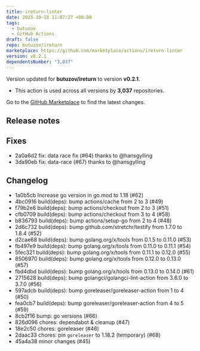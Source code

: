 ```yaml
---
title: ireturn-linter
date: 2023-10-18 11:07:27 +00:00
tags:
  - butuzov
  - GitHub Actions
draft: false
repo: butuzov/ireturn
marketplace: https://github.com/marketplace/actions/ireturn-linter
version: v0.2.1
dependentsNumber: "3,037"
---
```



Version updated for **butuzov/ireturn** to version **v0.2.1**.
- This action is used across all versions by **3,037** repositories.

Go to the [GitHub Marketplace](https://github.com/marketplace/actions/ireturn-linter) to find the latest changes.

## Release notes


## Fixes
* 2a0a6d2 fix: data race fix (#64) thanks to @hansgylling
* 3da90eb fix: data-race (#67) thanks to @hansgylling

## Changelog
* 1a0b5cb Increase go version in go.mod to 1.18 (#62)
* 4bc0916 build(deps): bump actions/cache from 2 to 3 (#49)
* f79b2e6 build(deps): bump actions/checkout from 2 to 3 (#51)
* cfb0709 build(deps): bump actions/checkout from 3 to 4 (#58)
* b836793 build(deps): bump actions/setup-go from 2 to 4 (#48)
* 2d6c732 build(deps): bump github.com/stretchr/testify from 1.7.0 to 1.8.4 (#52)
* d2cae68 build(deps): bump golang.org/x/tools from 0.1.5 to 0.11.0 (#53)
* fb497e9 build(deps): bump golang.org/x/tools from 0.11.0 to 0.11.1 (#54)
* 5fec321 build(deps): bump golang.org/x/tools from 0.11.1 to 0.12.0 (#55)
* 8506970 build(deps): bump golang.org/x/tools from 0.12.0 to 0.13.0 (#57)
* fbd4dbd build(deps): bump golang.org/x/tools from 0.13.0 to 0.14.0 (#61)
* 2715628 build(deps): bump golangci/golangci-lint-action from 3.6.0 to 3.7.0 (#56)
* 597adcb build(deps): bump goreleaser/goreleaser-action from 1 to 4 (#50)
* fea0cb7 build(deps): bump goreleaser/goreleaser-action from 4 to 5 (#59)
* 8cb2f16 bump: go versions (#66)
* 826d096 chores: dependabot & cleanup (#47)
* 18e2c50 chores: goreleaser (#46)
* 2daac33 chores: pin `goreleaser` to 1.18.2 (temporary) (#68)
* 45a4a38 minor changes (#45)


